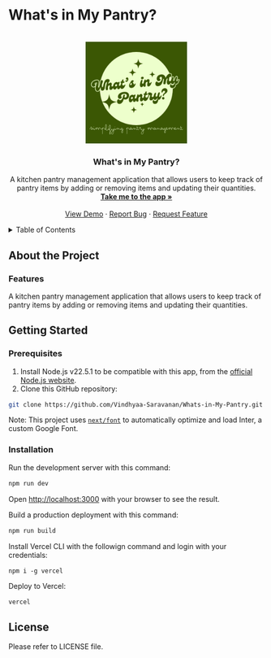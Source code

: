 # What's in My Pantry?

<!-- LICENSE FOR THE README TEMPLATE USED FROM https://github.com/othneildrew/Best-README-Template

MIT License

Copyright (c) 2021 Othneil Drew

Permission is hereby granted, free of charge, to any person obtaining a copy
of this software and associated documentation files (the "Software"), to deal
in the Software without restriction, including without limitation the rights
to use, copy, modify, merge, publish, distribute, sublicense, and/or sell
copies of the Software, and to permit persons to whom the Software is
furnished to do so, subject to the following conditions:

The above copyright notice and this permission notice shall be included in all
copies or substantial portions of the Software.

THE SOFTWARE IS PROVIDED "AS IS", WITHOUT WARRANTY OF ANY KIND, EXPRESS OR
IMPLIED, INCLUDING BUT NOT LIMITED TO THE WARRANTIES OF MERCHANTABILITY,
FITNESS FOR A PARTICULAR PURPOSE AND NONINFRINGEMENT. IN NO EVENT SHALL THE
AUTHORS OR COPYRIGHT HOLDERS BE LIABLE FOR ANY CLAIM, DAMAGES OR OTHER
LIABILITY, WHETHER IN AN ACTION OF CONTRACT, TORT OR OTHERWISE, ARISING FROM,
OUT OF OR IN CONNECTION WITH THE SOFTWARE OR THE USE OR OTHER DEALINGS IN THE
SOFTWARE.-->

<!-- Improved compatibility of back to top link: See: https://github.com/othneildrew/Best-README-Template/pull/73 -->
<a name="readme-top"></a>
<!--
*** Thanks for checking out the Best-README-Template. If you have a suggestion
*** that would make this better, please fork the repo and create a pull request
*** or simply open an issue with the tag "enhancement".
*** Don't forget to give the project a star!
*** Thanks again! Now go create something AMAZING! :D
-->


<!-- PROJECT LOGO -->
<br />
<div align="center">
  <a href="https://github.com/Vindhyaa-Saravanan/Whats-in-My-Pantry">
    <img src="src\app\logo.png" alt="Logo" width="200" height="200">
  </a>

<h3 align="center">What's in My Pantry?</h3>

  <p align="center">
    A kitchen pantry management application that allows users to keep track of pantry items by adding or removing items and updating their quantities.
    <br />
    <a href="https://whats-in-my-pantry.vercel.app/"><strong>Take me to the app »</strong></a>
    <br />
    <br />
    <a href="https://github.com/Vindhyaa-Saravanan/Whats-in-My-Pantry">View Demo</a>
    ·
    <a href="https://github.com/Vindhyaa-Saravanan/Whats-in-My-Pantry/issues">Report Bug</a>
    ·
    <a href="https://github.com/Vindhyaa-Saravanan/Whats-in-My-Pantry/issues">Request Feature</a>
  </p>
</div>

<!-- TABLE OF CONTENTS -->
<details>
  <summary>Table of Contents</summary>
  <ol>
    <li>
      <a href="#about-the-project">About The Project</a>
      <ul>
        <li><a href="#features">Features</a></li>
        <li><a href="#authors">Authors</a></li>
      </ul>
    </li>
    <li>
    <a href="#getting-started">Getting Started</a>
      <ul>
        <li><a href="#prerequisites">Prerequisites</a></li>
        <li><a href="#installation">Installation</a></li>
      </ul>
    </li>
  </ol>
</details>


## About the Project

### Features
A kitchen pantry management application that allows users to keep track of pantry items by adding or removing items and updating their quantities.

## Getting Started

### Prerequisites
1. Install Node.js v22.5.1 to be compatible with this app, from the [official Node.js website](https://nodejs.org/en).
2. Clone this GitHub repository:
```bash
git clone https://github.com/Vindhyaa-Saravanan/Whats-in-My-Pantry.git
```

Note: This project uses [`next/font`](https://nextjs.org/docs/basic-features/font-optimization) to automatically optimize and load Inter, a custom Google Font.

### Installation
Run the development server with this command:

```bash
npm run dev
```

Open [http://localhost:3000](http://localhost:3000) with your browser to see the result.

Build a production deployment with this command:

```bash
npm run build
```

Install Vercel CLI with the followign command and login with your credentials:
```
npm i -g vercel
```

Deploy to Vercel:
```bash
vercel
```

## License
Please refer to LICENSE file.




